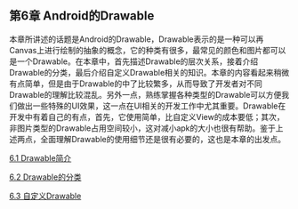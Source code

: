 ## 第6章 Android的Drawable

本章所讲述的话题是Android的Drawable，Drawable表示的是一种可以再Canvas上进行绘制的抽象的概念，它的种类有很多，最常见的颜色和图片都可以是一个Drawable。在本章中，首先描述Drawable的层次关系，接着介绍Drawable的分类，最后介绍自定义Drawable相关的知识。本章的内容看起来稍微有点简单，但是由于Drawable的中了比较繁多，从而导致了开发者对不同Drawable的理解比较混乱。另外一点，熟练掌握各种类型的Drawable可以方便我们做出一些特殊的UI效果，这一点在UI相关的开发工作中尤其重要。Drawable在开发中有着自己的有点，首先，它使用简单，比自定义View的成本要低；其次，非图片类型的Drawable占用空间较小，这对减小apk的大小也很有帮助。鉴于上述两点，全面理解Drawable的使用细节还是很有必要的，这也是本章的出发点。

[6.1 Drawable简介](6.1-Drawable简介.md)

[6.2 Drawable的分类](6.2-Drawable的分类.md)

[6.3 自定义Drawable](6.3-自定义Drawable.md)